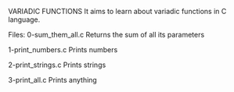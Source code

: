 VARIADIC FUNCTIONS
  It aims to learn about variadic functions in C language.

Files:
  0-sum_them_all.c 	Returns the sum of all its parameters

  1-print_numbers.c 	Prints numbers

  2-print_strings.c 	Prints strings

  3-print_all.c 	Prints anything

